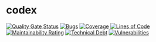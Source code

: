 # codex

[![Quality Gate Status](https://sonarcloud.io/api/project_badges/measure?project=cloud-challenge-dotnet_codex&metric=alert_status)](https://sonarcloud.io/dashboard?id=cloud-challenge-dotnet_codex)
[![Bugs](https://sonarcloud.io/api/project_badges/measure?project=cloud-challenge-dotnet_codex&metric=bugs)](https://sonarcloud.io/dashboard?id=cloud-challenge-dotnet_codex)
[![Coverage](https://sonarcloud.io/api/project_badges/measure?project=cloud-challenge-dotnet_codex&metric=coverage)](https://sonarcloud.io/dashboard?id=cloud-challenge-dotnet_codex)
[![Lines of Code](https://sonarcloud.io/api/project_badges/measure?project=cloud-challenge-dotnet_codex&metric=ncloc)](https://sonarcloud.io/dashboard?id=cloud-challenge-dotnet_codex)
[![Maintainability Rating](https://sonarcloud.io/api/project_badges/measure?project=cloud-challenge-dotnet_codex&metric=sqale_rating)](https://sonarcloud.io/dashboard?id=cloud-challenge-dotnet_codex)
[![Technical Debt](https://sonarcloud.io/api/project_badges/measure?project=cloud-challenge-dotnet_codex&metric=sqale_index)](https://sonarcloud.io/dashboard?id=cloud-challenge-dotnet_codex)
[![Vulnerabilities](https://sonarcloud.io/api/project_badges/measure?project=cloud-challenge-dotnet_codex&metric=vulnerabilities)](https://sonarcloud.io/dashboard?id=cloud-challenge-dotnet_codex)
